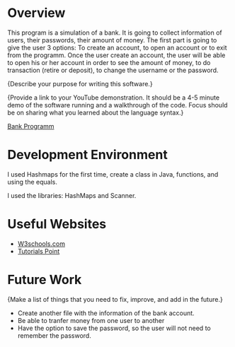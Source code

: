 # Overview

This program is a simulation of a bank. It is going to collect information of users, their passwords, their amount of money. The first part is going to give the user 3 options: To create an account, to open an account or to exit from the programm. Once the user create an account, the user will be able to open his or her account in order to see the amount of money, to do transaction (retire or deposit), to change the username or the password. 


{Describe your purpose for writing this software.}

{Provide a link to your YouTube demonstration.  It should be a 4-5 minute demo of the software running and a walkthrough of the code.  Focus should be on sharing what you learned about the language syntax.}

[Bank Programm](https://www.youtube.com/watch?v=tWPQG9Qb3Y4&feature=youtu.be)

# Development Environment

I used Hashmaps for the first time, create a class in Java, functions, and using the equals.

I used the libraries: HashMaps and Scanner.

# Useful Websites


* [W3schools.com](https://www.w3schools.com/java/default.asp)
* [Tutorials Point](https://www.tutorialspoint.com/java/lang/object_equals.htm)

# Future Work

{Make a list of things that you need to fix, improve, and add in the future.}
* Create another file with the information of the bank account. 
* Be able to tranfer money from one user to another
* Have the option to save the password, so the user will not need to remember the password. 